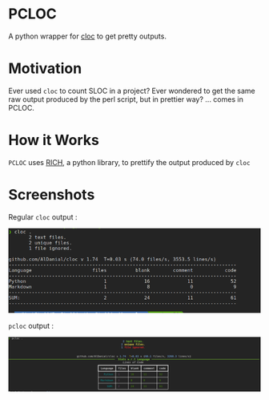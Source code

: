# PCLOC

A python wrapper for [cloc](https://github.com/AlDanial/cloc) to get pretty outputs.

# Motivation

Ever used `cloc` to count SLOC in a project? 
Ever wondered to get the same raw output produced by the perl script, but in prettier way?
... comes in PCLOC. 

# How it Works

`PCLOC` uses [RICH](https://github.com/willmcgugan/rich), a python library, to prettify the output produced by `cloc`

# Screenshots

  Regular `cloc` output :

<img src="./screenshots/cloc.png" alt="cloc output" width="800" >




  `pcloc` output :

<img src="./screenshots/pcloc.png" alt="pcloc output" width="800" >



